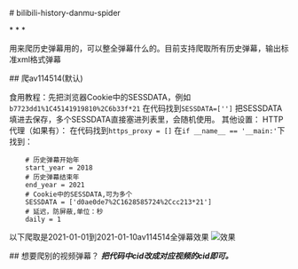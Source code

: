 
# bilibili-history-danmu-spider 

* * * 

用来爬历史弹幕用的，可以整全弹幕什么的。目前支持爬取所有历史弹幕，输出标准xml格式弹幕 

## 爬av114514(默认) 

食用教程：先把浏览器Cookie中的SESSDATA，例如
`b7723dd1%1C45141919810%2C6b33f*21`
在代码找到`SESSDATA=['']`
把SESSDATA填进去保存，多个SESSDATA直接塞进列表里，会随机使用。
其他设置：
HTTP代理（如果有）：
在代码找到`https_proxy = []`
在`if __name__ == '__main:'`下找到： 

```
    # 历史弹幕开始年
    start_year = 2018
    # 历史弹幕结束年
    end_year = 2021
    # Cookie中的SESSDATA,可为多个
    SESSDATA = ['d0ae0de7%2C1628585724%2Ccc213*21']
    # 延迟，防屏蔽,单位：秒
    daily = 1
``` 

以下爬取是2021-01-01到2021-01-10av114514全弹幕效果
![效果](https://s3.ax1x.com/2021/02/11/yBLTn1.png) 

## 想要爬别的视频弹幕？
***把代码中cid改成对应视频的cid即可。***

